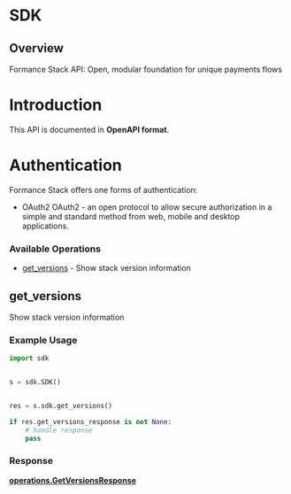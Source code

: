 # SDK


## Overview

Formance Stack API: Open, modular foundation for unique payments flows

# Introduction
This API is documented in **OpenAPI format**.

# Authentication
Formance Stack offers one forms of authentication:
  - OAuth2
OAuth2 - an open protocol to allow secure authorization in a simple
and standard method from web, mobile and desktop applications.
<SecurityDefinitions />


### Available Operations

* [get_versions](#get_versions) - Show stack version information

## get_versions

Show stack version information

### Example Usage

```python
import sdk


s = sdk.SDK()


res = s.sdk.get_versions()

if res.get_versions_response is not None:
    # handle response
    pass
```


### Response

**[operations.GetVersionsResponse](../../models/operations/getversionsresponse.md)**

